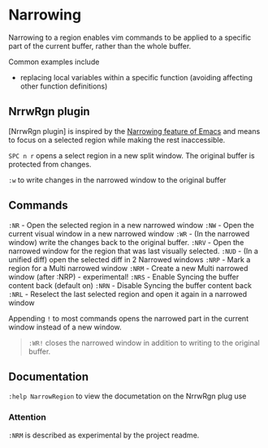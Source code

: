 # Narrowing

Narrowing to a region enables vim commands to be applied to a specific part of the current buffer, rather than the whole buffer.

Common examples include
- replacing local variables within a specific function (avoiding affecting other function definitions)

## NrrwRgn plugin

[NrrwRgn plugin] is inspired by the [Narrowing feature of Emacs](http://www.emacswiki.org/emacs/Narrowing)
and means to focus on a selected region while making the rest inaccessible.

`SPC n r` opens a select region in a new split window.  The original buffer is protected from changes.

`:w` to write changes in the narrowed window to the original buffer


## Commands

`:NR`  - Open the selected region in a new narrowed window
`:NW`  - Open the current visual window in a new narrowed window
`:WR`  - (In the narrowed window) write the changes back to the original buffer.
`:NRV` - Open the narrowed window for the region that was last visually selected.
`:NUD` - (In a unified diff) open the selected diff in 2 Narrowed windows
`:NRP` - Mark a region for a Multi narrowed window
`:NRM` - Create a new Multi narrowed window (after :NRP) - experimental!
`:NRS` - Enable Syncing the buffer content back (default on)
`:NRN` - Disable Syncing the buffer content back
`:NRL` - Reselect the last selected region and open it again in a narrowed window

Appending `!` to most commands opens the narrowed part in the current window instead of a new window.

> `:WR!` closes the narrowed window in addition to writing to the original buffer.


## Documentation

`:help NarrowRegion` to view the documetation on the NrrwRgn plug use


### Attention

`:NRM` is described as experimental by the project readme.
